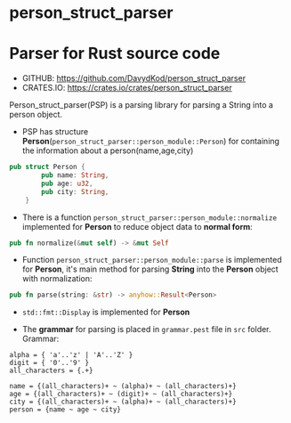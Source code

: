 # person_struct_parser

# Parser for Rust source code

- GITHUB: https://github.com/DavydKod/person_struct_parser
- CRATES.IO: https://crates.io/crates/person_struct_parser

Person_struct_parser(PSP) is a parsing library for parsing a String into a person object.

- PSP has structure **Person**(`person_struct_parser::person_module::Person`) for containing the information about a person(name,age,city)

```rust
pub struct Person {
        pub name: String,
        pub age: u32,
        pub city: String,
    }
```

- There is a function `person_struct_parser::person_module::normalize` implemented for **Person** to reduce object data to **normal form**:

```rust
pub fn normalize(&mut self) -> &mut Self
```

- Function `person_struct_parser::person_module::parse` is implemented for **Person**, it's main method for parsing **String** into the **Person** object with normalization:

```rust
pub fn parse(string: &str) -> anyhow::Result<Person>
```

- `std::fmt::Display` is implemented for **Person**

- The **grammar** for parsing is placed in `grammar.pest` file in `src` folder. Grammar:

```pest
alpha = { 'a'..'z' | 'A'..'Z' }
digit = { '0'..'9' }
all_characters = {.+}

name = {(all_characters)+ ~ (alpha)+ ~ (all_characters)+}
age = {(all_characters)+ ~ (digit)+ ~ (all_characters)+}
city = {(all_characters)+ ~ (alpha)+ ~ (all_characters)+}
person = {name ~ age ~ city}
```
